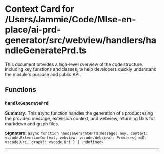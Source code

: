 # Context Card for /Users/Jammie/Code/MIse-en-place/ai-prd-generator/src/webview/handlers/handleGeneratePrd.ts

This document provides a high-level overview of the code structure, including key functions and classes, to help developers quickly understand the module's purpose and public API.

## Functions

### `handleGeneratePrd`

**Summary:** This async function handles the generation of a product using the provided message, extension context, and webview, returning URIs for markdown and graph files.

**Signature:** `async function handleGeneratePrd(message: any, context: vscode.ExtensionContext, webview: vscode.Webview): Promise<{ md?: vscode.Uri, graph?: vscode.Uri } | undefined>`

---
